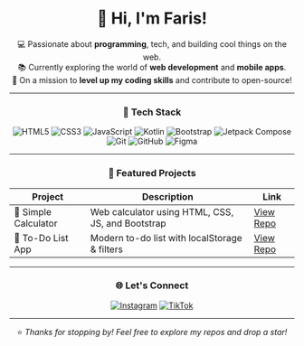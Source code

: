 <div align="center">

# 👋 Hi, I'm Faris!

💻 Passionate about **programming**, tech, and building cool things on the web.  
📚 Currently exploring the world of **web development** and **mobile apps**.  
🚀 On a mission to **level up my coding skills** and contribute to open-source!

---

### 🧰 Tech Stack
<div align="center"> <!-- Programming Languages --> <img src="https://img.shields.io/badge/HTML5-E34F26?style=for-the-badge&logo=html5&logoColor=white" alt="HTML5" /> <img src="https://img.shields.io/badge/CSS3-1572B6?style=for-the-badge&logo=css3&logoColor=white" alt="CSS3" /> <img src="https://img.shields.io/badge/JavaScript-F7DF1E?style=for-the-badge&logo=javascript&logoColor=black" alt="JavaScript" /> <img src="https://img.shields.io/badge/Kotlin-7F52FF?style=for-the-badge&logo=kotlin&logoColor=white" alt="Kotlin" /> <!-- Frameworks & Libraries --> <img src="https://img.shields.io/badge/Bootstrap-7952B3?style=for-the-badge&logo=bootstrap&logoColor=white" alt="Bootstrap" /> <img src="https://img.shields.io/badge/Jetpack%20Compose-4285F4?style=for-the-badge&logo=android&logoColor=white" alt="Jetpack Compose" /> <!-- Tools --> <img src="https://img.shields.io/badge/Git-F05032?style=for-the-badge&logo=git&logoColor=white" alt="Git" /> <img src="https://img.shields.io/badge/GitHub-181717?style=for-the-badge&logo=github&logoColor=white" alt="GitHub" /> <img src="https://img.shields.io/badge/Figma-F24E1E?style=for-the-badge&logo=figma&logoColor=white" alt="Figma" /> </div>

---

### 📂 Featured Projects

| Project | Description | Link |
|--------|-------------|------|
| 🔢 Simple Calculator | Web calculator using HTML, CSS, JS, and Bootstrap | [View Repo](https://github.com/Riss27/simple-calculator) |
| 📝 To-Do List App | Modern to-do list with localStorage & filters | [View Repo](https://github.com/Riss27/simple-todo-app) |

---

### 🌐 Let's Connect

[![Instagram](https://img.shields.io/badge/Instagram-Follow-blue?logo=instagram)](https://www.instagram.com/farisftr_27/)
[![TikTok](https://img.shields.io/badge/TikTok-Follow-blue?logo=tiktok)](https://www.tiktok.com/@farisfathurrr)

---

⭐️ *Thanks for stopping by! Feel free to explore my repos and drop a star!*

</div>
